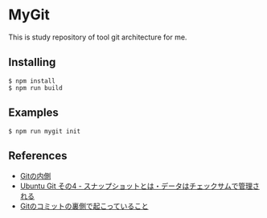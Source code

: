 # MyGit

This is study repository of tool git architecture for me.

## Installing
```
$ npm install
$ npm run build
```

## Examples
```
$ npm run mygit init
```

## References

* [Gitの内側](https://git-scm.com/book/ja/v2/Git%E3%81%AE%E5%86%85%E5%81%B4-%E9%85%8D%E7%AE%A1%EF%BC%88Plumbing%EF%BC%89%E3%81%A8%E7%A3%81%E5%99%A8%EF%BC%88Porcelain%EF%BC%89)
* [Ubuntu Git その4 - スナップショットとは・データはチェックサムで管理される](https://kledgeb.blogspot.com/2015/02/ubuntu-git-4_19.html)
* [Gitのコミットの裏側で起こっていること](https://made.livesense.co.jp/entry/2017/08/22/080000)
